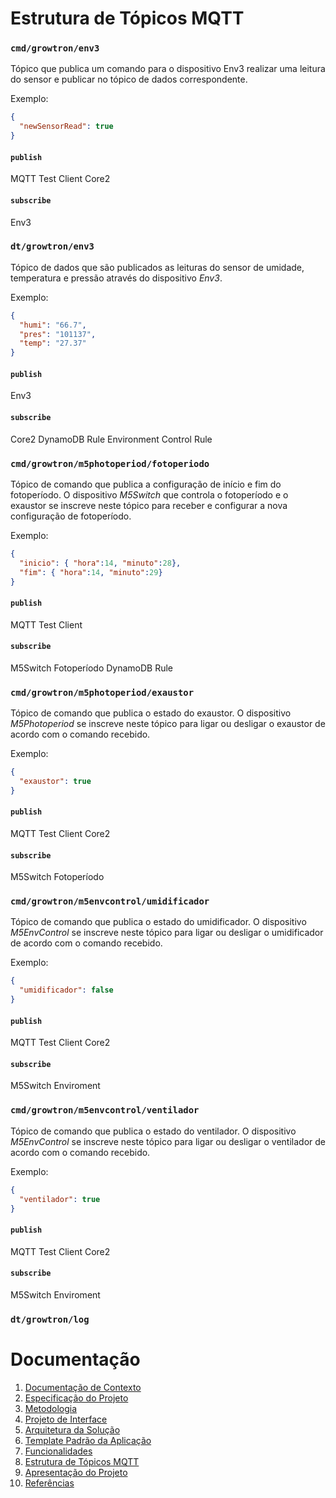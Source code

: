 # Estrutura de Tópicos MQTT

### `cmd/growtron/env3`
Tópico que publica um comando para o dispositivo Env3 realizar uma leitura do sensor e publicar no tópico de dados correspondente.

Exemplo:
```json
{
  "newSensorRead": true
}
```
#### `publish`
MQTT Test Client
Core2
#### `subscribe`
Env3
### `dt/growtron/env3`
Tópico de dados que são publicados as leituras do sensor de umidade, temperatura e pressão através do dispositivo *Env3*.

Exemplo:
```json
{
  "humi": "66.7",
  "pres": "101137",
  "temp": "27.37"
}
```
#### `publish`
Env3
#### `subscribe`
Core2
DynamoDB Rule
Environment Control Rule
### `cmd/growtron/m5photoperiod/fotoperiodo`
Tópico de comando que publica a configuração de início e fim do fotoperíodo. O dispositivo *M5Switch* que controla o fotoperíodo e o exaustor se inscreve neste tópico para receber e configurar a nova configuração de fotoperíodo.

Exemplo:
```json
{
  "inicio": { "hora":14, "minuto":28},
  "fim": { "hora":14, "minuto":29}
}
```
#### `publish`
MQTT Test Client
#### `subscribe`
M5Switch Fotoperíodo
DynamoDB Rule
### `cmd/growtron/m5photoperiod/exaustor`
Tópico de comando que publica o estado do exaustor. O dispositivo *M5Photoperiod* se inscreve neste tópico para ligar ou desligar o exaustor de acordo com o comando recebido.

Exemplo:
```json
{
  "exaustor": true
}
```
#### `publish`
MQTT Test Client
Core2
#### `subscribe`
M5Switch Fotoperíodo
### `cmd/growtron/m5envcontrol/umidificador`
Tópico de comando que publica o estado do umidificador. O dispositivo *M5EnvControl* se inscreve neste tópico para ligar ou desligar o umidificador de acordo com o comando recebido.

Exemplo:
```json
{
  "umidificador": false
}
```
#### `publish`
MQTT Test Client
Core2
#### `subscribe`
M5Switch Enviroment
### `cmd/growtron/m5envcontrol/ventilador`
Tópico de comando que publica o estado do ventilador. O dispositivo *M5EnvControl* se inscreve neste tópico para ligar ou desligar o ventilador de acordo com o comando recebido.

Exemplo:
```json
{
  "ventilador": true
}
```
#### `publish`
MQTT Test Client
Core2
#### `subscribe`
M5Switch Enviroment
### `dt/growtron/log`

# Documentação

<ol>
<li><a href="01-documentacao-de-contexto.md"> Documentação de Contexto</a></li>
<li><a href="02-especificacao-do-projeto.md"> Especificação do Projeto</a></li>
<li><a href="03-metodologia.md"> Metodologia</a></li>
<li><a href="04-projeto-de-interface.md"> Projeto de Interface</a></li>
<li><a href="05-arquitetura-da-solucao.md"> Arquitetura da Solução</a></li>
<li><a href="06-template-padrao-da-aplicacao.md"> Template Padrão da Aplicação</a></li>
<li><a href="07-funcionalidades.md"> Funcionalidades</a></li>
<li><a href="estrutura-de-topicos.md"> Estrutura de Tópicos MQTT</a></li>
<li><a href="08-apresentacao-do-projeto.md"> Apresentação do Projeto</a></li>
<li><a href="09-referencias.md"> Referências</a></li>
</ol>